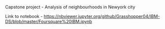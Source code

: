 Capstone project - Analysis of neighbourhoods in Newyork city

Link to notebook - https://nbviewer.jupyter.org/github/Grasshopper04/IBM-DS/blob/master/Foursquare%20IBM.ipynb
